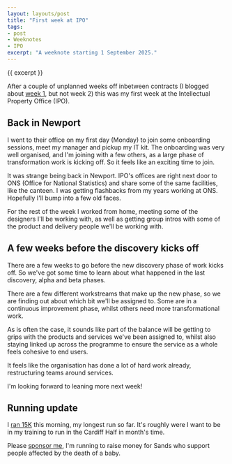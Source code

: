 ```yaml
---
layout: layouts/post
title: "First week at IPO"
tags:
- post
- Weeknotes
- IPO
excerpt: "A weeknote starting 1 September 2025."
--- 
```


{{ excerpt }}

After a couple of unplanned weeks off inbetween contracts (I blogged about [week 1](/blog/funemployment-part-1/), but not week 2) this was my first week at the Intellectual Property Office (IPO).

## Back in Newport

I went to their office on my first day (Monday) to join some onboarding sessions, meet my manager and pickup my IT kit. The onboarding was very well organised, and I'm joining with a few others, as a large phase of transformation work is kicking off. So it feels like an exciting time to join.

It was strange being back in Newport. IPO's offices are right next door to ONS (Office for National Statistics) and share some of the same facilities, like the canteen. I was getting flashbacks from my years working at ONS. Hopefully I'll bump into a few old faces.

For the rest of the week I worked from home, meeting some of the designers I'll be working with, as well as getting group intros with some of the product and delivery people we'll be working with.

## A few weeks before the discovery kicks off

There are a few weeks to go before the new discovery phase of work kicks off. So we've got some time to learn about what happened in the last discovery, alpha and beta phases.

There are a few different workstreams that make up the new phase, so we are finding out about which bit we'll be assigned to. Some are in a continuous improvement phase, whilst others need more transformational work.

As is often the case, it sounds like part of the balance will be getting to grips with the products and services we've been assigned to, whilst also staying linked up across the programme to ensure the service as a whole feels cohesive to end users.

It feels like the organisation has done a lot of hard work already, restructuring teams around services.

I'm looking forward to leaning more next week!

## Running update

I [ran 15K](https://www.strava.com/activities/15725129229) this morning, my longest run so far. It's roughly were I want to be in my training to run in the Cardiff Half in month's time.

<div class="panel">Please <a href="https://cardiffhalf25.enthuse.com/pf/benjy-stanton">sponsor me</a>, I'm running to raise money for Sands who support people affected by the death of a baby.
</div>
